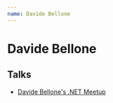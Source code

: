 ```yaml
---
name: Davide Bellone
---
```


# Davide Bellone

## Talks
- [Davide Bellone's .NET Meetup](../_events/2023-11-21.md)
